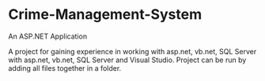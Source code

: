 # Crime-Management-System
An ASP.NET Application

A project for gaining experience in working with asp.net, vb.net, SQL Server with asp.net, vb.net, SQL Server and Visual Studio. Project can be run by adding all files together in a folder.
